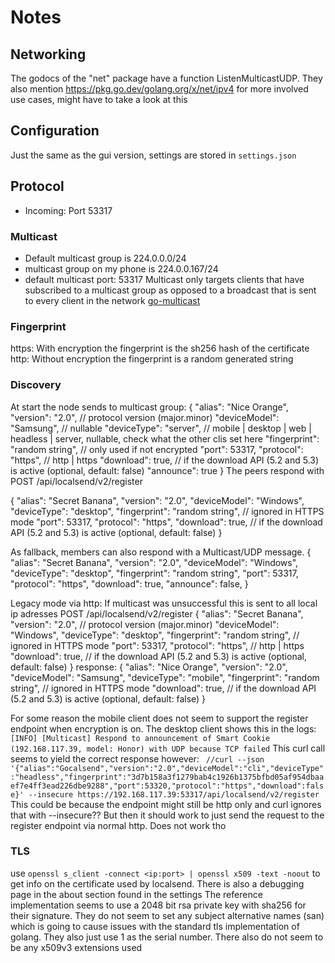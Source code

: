 # Notes

## Networking
The godocs of the "net" package have a function ListenMulticastUDP.
They also mention https://pkg.go.dev/golang.org/x/net/ipv4 for more involved use cases, might have to take a look at this

## Configuration
Just the same as the gui version, settings are stored in `settings.json` 
## Protocol
- Incoming: Port 53317
### Multicast
- Default multicast group is 224.0.0.0/24
- multicast group on my phone is 224.0.0.167/24
- default multicast port: 53317
Multicast only targets clients that have subscribed to a multicast group as opposed to a 
broadcast that is sent to every client in the network
[go-multicast](https://github.com/dmichael/go-multicast)

### Fingerprint
https: With encryption the fingerprint is the sh256 hash of the certificate
http: Without encryption the fingerprint is a random generated string

### Discovery
At start the node sends to multicast group:
{
  "alias": "Nice Orange",
  "version": "2.0", // protocol version (major.minor)
  "deviceModel": "Samsung", // nullable
  "deviceType": "server", // mobile | desktop | web | headless | server, nullable, check what the other clis set here
  "fingerprint": "random string",	// only used if not encrypted
  "port": 53317,
  "protocol": "https", // http | https
  "download": true, // if the download API (5.2 and 5.3) is active (optional, default: false)
  "announce": true
}
The peers respond with
POST /api/localsend/v2/register

{
  "alias": "Secret Banana",
  "version": "2.0",
  "deviceModel": "Windows",
  "deviceType": "desktop",
  "fingerprint": "random string", // ignored in HTTPS mode
  "port": 53317,
  "protocol": "https",
  "download": true, // if the download API (5.2 and 5.3) is active (optional, default: false)
}

As fallback, members can also respond with a Multicast/UDP message.
{
  "alias": "Secret Banana",
  "version": "2.0",
  "deviceModel": "Windows",
  "deviceType": "desktop",
  "fingerprint": "random string",
  "port": 53317,
  "protocol": "https",
  "download": true,
  "announce": false,
}

Legacy mode via http:
If multicast was unsuccessful this is sent to all local ip adresses
POST /api/localsend/v2/register
{
  "alias": "Secret Banana",
  "version": "2.0", // protocol version (major.minor)
  "deviceModel": "Windows",
  "deviceType": "desktop",
  "fingerprint": "random string", // ignored in HTTPS mode
  "port": 53317,
  "protocol": "https", // http | https
  "download": true, // if the download API (5.2 and 5.3) is active (optional, default: false)
}
response:
{
  "alias": "Nice Orange",
  "version": "2.0",
  "deviceModel": "Samsung",
  "deviceType": "mobile",
  "fingerprint": "random string", // ignored in HTTPS mode
  "download": true, // if the download API (5.2 and 5.3) is active (optional, default: false)
}


For some reason the mobile client does not seem to support the register endpoint when encryption is on. The desktop client shows this in the logs:
`[INFO] [Multicast] Respond to announcement of Smart Cookie (192.168.117.39, model: Honor) with UDP because TCP failed`
This curl call seems to yield the correct response however:
` //curl --json '{"alias":"Gocalsend","version":"2.0","deviceModel":"cli","deviceType":"headless","fingerprint":"3d7b158a3f1279bab4c1926b1375bfbd05af954dbaaef7e4ff3ead226dbe9288","port":53320,"protocol":"https","download":false}' --insecure https://192.168.117.39:53317/api/localsend/v2/register`
This could be because the endpoint might still be http only and curl ignores that with --insecure??
But then it should work to just send the request to the register endpoint via normal http.
Does not work tho


### TLS
use
`openssl s_client -connect <ip:port> | openssl x509 -text -noout`
to get info on the certificate used by localsend. There is also a debugging page in the about section found in the settings
The reference implementation seems to use a 2048 bit rsa private key with sha256 for their signature.
They do not seem to set any subject alternative names (san) which is going to cause issues with the standard tls implementation of golang.
They also just use 1 as the serial number.
There also do not seem to be any x509v3 extensions used
